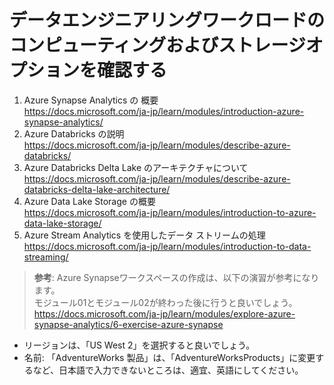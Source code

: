 # データエンジニアリングワークロードのコンピューティングおよびストレージオプションを確認する
1. Azure Synapse Analytics の 概要  
https://docs.microsoft.com/ja-jp/learn/modules/introduction-azure-synapse-analytics/    
2. Azure Databricks の説明  
https://docs.microsoft.com/ja-jp/learn/modules/describe-azure-databricks/
3. Azure Databricks Delta Lake のアーキテクチャについて  
https://docs.microsoft.com/ja-jp/learn/modules/describe-azure-databricks-delta-lake-architecture/
4. Azure Data Lake Storage の概要   
https://docs.microsoft.com/ja-jp/learn/modules/introduction-to-azure-data-lake-storage/
5. Azure Stream Analytics を使用したデータ ストリームの処理    
https://docs.microsoft.com/ja-jp/learn/modules/introduction-to-data-streaming/

>**参考**: Azure Synapseワークスペースの作成は、以下の演習が参考になります。<br>モジュール01とモジュール02が終わった後に行うと良いでしょう。    
>https://docs.microsoft.com/ja-jp/learn/modules/explore-azure-synapse-analytics/6-exercise-azure-synapse    
- リージョンは、「US West 2」を選択すると良いでしょう。   
- 名前: 「AdventureWorks 製品」は、「AdventureWorksProducts」に変更するなど、日本語で入力できないところは、適宜、英語にしてください。
